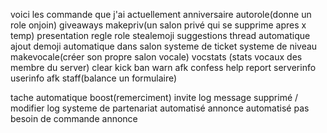 voici les commande que j'ai actuellement
anniversaire
autorole(donne un role onjoin)
giveaways
makepriv(un salon privé qui se supprime apres x temp)
presentation
regle
role
stealemoji
suggestions
thread automatique
ajout demoji automatique dans salon
systeme de ticket
systeme de niveau
makevocale(créer son propre salon vocale)
vocstats (stats vocaux des membre du server)
clear
kick ban
warn
afk
confess
help
report
serverinfo 
userinfo
afk
staff(balance un formulaire)


tache automatique
boost(remerciment)
invite log
message supprimé / modifier log
systeme de partenariat automatisé
annonce automatisé pas besoin de commande annonce
